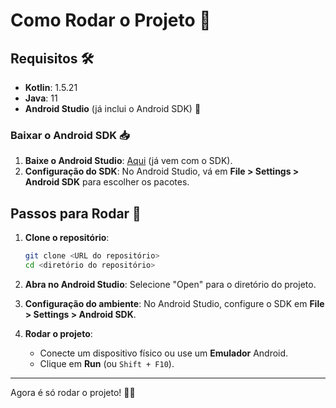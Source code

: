 # Como Rodar o Projeto 📱

## Requisitos 🛠

- **Kotlin**: 1.5.21
- **Java**: 11
- **Android Studio** (já inclui o Android SDK) 🌟

### Baixar o Android SDK 📥

1. **Baixe o Android Studio**: [Aqui](https://developer.android.com/studio) (já vem com o SDK).
2. **Configuração do SDK**: No Android Studio, vá em **File > Settings > Android SDK** para escolher os pacotes.

## Passos para Rodar 🚀

1. **Clone o repositório**:
   ```bash
   git clone <URL do repositório>
   cd <diretório do repositório>
   ```

2. **Abra no Android Studio**: Selecione "Open" para o diretório do projeto.

3. **Configuração do ambiente**: No Android Studio, configure o SDK em **File > Settings > Android SDK**.

4. **Rodar o projeto**:
   - Conecte um dispositivo físico ou use um **Emulador** Android.
   - Clique em **Run** (ou `Shift + F10`).

---

Agora é só rodar o projeto! 🚀✨
